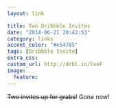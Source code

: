 ```yaml
---
layout: link

title: Two Dribbble Invites
date: "2014-06-21 20:42:53"
category: links
accent_color: "#e54785"
tags: [Dribbble Invite]
extra_css:
custom_url: http://drbl.in/lxoF
image:
  feature: 
---
```


<del>Two invites up for grabs!</del> Gone now!